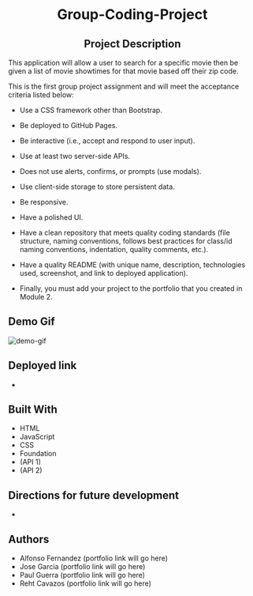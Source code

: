 <h1 align="center">Group-Coding-Project</h1>

<h2 align="center">Project Description</h2>
This application will allow a user to search for a specific movie then be
given a list of movie showtimes for that movie based off their zip code.

This is the first group project assignment and will meet the acceptance criteria listed below:

- Use a CSS framework other than Bootstrap.

- Be deployed to GitHub Pages.

- Be interactive (i.e., accept and respond to user input).

- Use at least two server-side APIs.

- Does not use alerts, confirms, or prompts (use modals).

- Use client-side storage to store persistent data.

- Be responsive.

- Have a polished UI.

- Have a clean repository that meets quality coding standards (file structure, naming conventions, follows best practices for class/id naming conventions, indentation, quality comments, etc.).

- Have a quality README (with unique name, description, technologies used, screenshot, and link to deployed application).

- Finally, you must add your project to the portfolio that you created in Module 2.


## Demo Gif
![demo-gif](https://user-images.githubusercontent.com/92597876/144950920-71158205-c4c4-42ff-8ec1-d6b8aec0a4be.gif)


## Deployed link
- 


## Built With

- HTML
- JavaScript
- CSS
- Foundation
- (API 1)
- (API 2)

## Directions for future development
-

## Authors

- Alfonso Fernandez (portfolio link will go here)
- Jose Garcia (portfolio link will go here)
- Paul Guerra (portfolio link will go here)
- Reht Cavazos (portfolio link will go here)
